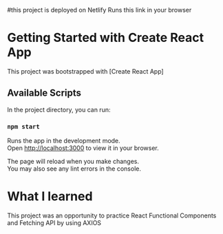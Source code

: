 #this project is deployed on Netlify
Runs this link in your browser

# Getting Started with Create React App

This project was bootstrapped with [Create React App]

## Available Scripts

In the project directory, you can run:

### `npm start`

Runs the app in the development mode.\
Open [http://localhost:3000](http://localhost:3000) to view it in your browser.

The page will reload when you make changes.\
You may also see any lint errors in the console.

# What I learned

This project was an opportunity to practice React Functional Components and Fetching API by using AXIOS
